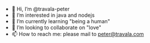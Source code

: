 - 👋 Hi, I’m @travala-peter
- 👀 I’m interested in java and nodejs
- 🌱 I’m currently learning "being a human"
- 💞️ I’m looking to collaborate on "love"
- 📫 How to reach me: please mail to peter@travala.com

<!---
travala-peter/travala-peter is a ✨ special ✨ repository because its `README.md` (this file) appears on your GitHub profile.
You can click the Preview link to take a look at your changes.
--->
